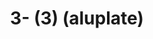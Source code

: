 ---
ee_id_thing: na
site: na
type: na
inv_num: 2022-034
add_credit:
url: 2022-034
title: 3- (3) (aluplate)
year: '2022'
display_year: '2022'
medium: Raw aluplate aluminium
dims: 200 x 100 cm
pitch: alu / track suits / majerus ;-)
ps:
live_url:
youtube:
related_code: https://github.com/coryarcangel/alu
imgs:
subheading:
download:
commission:
related:
layout: things-i-made
---
